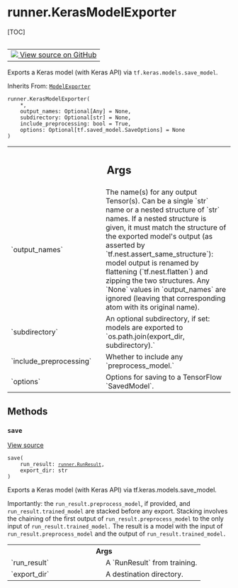 <!-- lint-g3mark -->

# runner.KerasModelExporter

[TOC]

<!-- Insert buttons and diff -->

<table class="tfo-notebook-buttons tfo-api nocontent" align="left">
<td>
  <a target="_blank" href="https://github.com/tensorflow/gnn/tree/master/tensorflow_gnn/runner/utils/model_export.py#L36-L93">
    <img src="https://www.tensorflow.org/images/GitHub-Mark-32px.png" />
    View source on GitHub
  </a>
</td>
</table>

Exports a Keras model (with Keras API) via `tf.keras.models.save_model`.

Inherits From: [`ModelExporter`](../runner/ModelExporter.md)

<pre class="devsite-click-to-copy prettyprint lang-py tfo-signature-link">
<code>runner.KerasModelExporter(
    *,
    output_names: Optional[Any] = None,
    subdirectory: Optional[str] = None,
    include_preprocessing: bool = True,
    options: Optional[tf.saved_model.SaveOptions] = None
)
</code></pre>

<!-- Placeholder for "Used in" -->

<!-- Tabular view -->

 <table class="responsive fixed orange">
<colgroup><col width="214px"><col></colgroup>
<tr><th colspan="2"><h2 class="add-link">Args</h2></th></tr>

<tr>
<td>
`output_names`<a id="output_names"></a>
</td>
<td>
The name(s) for any output Tensor(s). Can be a single `str`
name or a nested structure of `str` names. If a nested structure is
given, it must match the structure of the exported model's output
(as asserted by `tf.nest.assert_same_structure`): model output is
renamed by flattening (`tf.nest.flatten`) and zipping the two
structures. Any `None` values in `output_names` are ignored (leaving
that corresponding atom with its original name).
</td>
</tr><tr>
<td>
`subdirectory`<a id="subdirectory"></a>
</td>
<td>
An optional subdirectory, if set: models are exported to
`os.path.join(export_dir, subdirectory).`
</td>
</tr><tr>
<td>
`include_preprocessing`<a id="include_preprocessing"></a>
</td>
<td>
Whether to include any `preprocess_model.`
</td>
</tr><tr>
<td>
`options`<a id="options"></a>
</td>
<td>
Options for saving to a TensorFlow `SavedModel`.
</td>
</tr>
</table>

## Methods

<h3 id="save"><code>save</code></h3>

<a target="_blank" class="external" href="https://github.com/tensorflow/gnn/tree/master/tensorflow_gnn/runner/utils/model_export.py#L65-L93">View
source</a>

<pre class="devsite-click-to-copy prettyprint lang-py tfo-signature-link">
<code>save(
    run_result: <a href="../runner/RunResult.md"><code>runner.RunResult</code></a>,
    export_dir: str
)
</code></pre>

Exports a Keras model (with Keras API) via tf.keras.models.save_model.

Importantly: the `run_result.preprocess_model`, if provided, and
`run_result.trained_model` are stacked before any export. Stacking involves the
chaining of the first output of `run_result.preprocess_model` to the only input
of `run_result.trained_model.` The result is a model with the input of
`run_result.preprocess_model` and the output of `run_result.trained_model.`

<!-- Tabular view -->

 <table class="responsive fixed orange">
<colgroup><col width="214px"><col></colgroup>
<tr><th colspan="2">Args</th></tr>

<tr>
<td>
`run_result`
</td>
<td>
A `RunResult` from training.
</td>
</tr><tr>
<td>
`export_dir`
</td>
<td>
A destination directory.
</td>
</tr>
</table>
